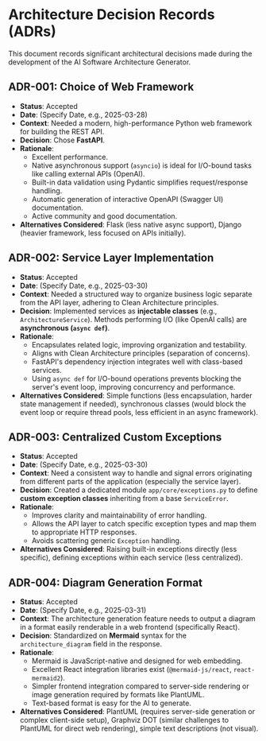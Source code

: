 # Architecture Decision Records (ADRs)

This document records significant architectural decisions made during the development of the AI Software Architecture Generator.

## ADR-001: Choice of Web Framework

- **Status**: Accepted
- **Date**: (Specify Date, e.g., 2025-03-28)
- **Context**: Needed a modern, high-performance Python web framework for building the REST API.
- **Decision**: Chose **FastAPI**.
- **Rationale**:
    - Excellent performance.
    - Native asynchronous support (`asyncio`) is ideal for I/O-bound tasks like calling external APIs (OpenAI).
    - Built-in data validation using Pydantic simplifies request/response handling.
    - Automatic generation of interactive OpenAPI (Swagger UI) documentation.
    - Active community and good documentation.
- **Alternatives Considered**: Flask (less native async support), Django (heavier framework, less focused on APIs initially).

## ADR-002: Service Layer Implementation

- **Status**: Accepted
- **Date**: (Specify Date, e.g., 2025-03-30)
- **Context**: Needed a structured way to organize business logic separate from the API layer, adhering to Clean Architecture principles.
- **Decision**: Implemented services as **injectable classes** (e.g., `ArchitectureService`). Methods performing I/O (like OpenAI calls) are **asynchronous (`async def`)**.
- **Rationale**:
    - Encapsulates related logic, improving organization and testability.
    - Aligns with Clean Architecture principles (separation of concerns).
    - FastAPI's dependency injection integrates well with class-based services.
    - Using `async def` for I/O-bound operations prevents blocking the server's event loop, improving concurrency and performance.
- **Alternatives Considered**: Simple functions (less encapsulation, harder state management if needed), synchronous classes (would block the event loop or require thread pools, less efficient in an async framework).

## ADR-003: Centralized Custom Exceptions

- **Status**: Accepted
- **Date**: (Specify Date, e.g., 2025-03-30)
- **Context**: Need a consistent way to handle and signal errors originating from different parts of the application (especially the service layer).
- **Decision**: Created a dedicated module `app/core/exceptions.py` to define **custom exception classes** inheriting from a base `ServiceError`.
- **Rationale**:
    - Improves clarity and maintainability of error handling.
    - Allows the API layer to catch specific exception types and map them to appropriate HTTP responses.
    - Avoids scattering generic `Exception` handling.
- **Alternatives Considered**: Raising built-in exceptions directly (less specific), defining exceptions within each service (less centralized).

## ADR-004: Diagram Generation Format

- **Status**: Accepted
- **Date**: (Specify Date, e.g., 2025-03-31)
- **Context**: The architecture generation feature needs to output a diagram in a format easily renderable in a web frontend (specifically React).
- **Decision**: Standardized on **Mermaid** syntax for the `architecture_diagram` field in the response.
- **Rationale**:
    - Mermaid is JavaScript-native and designed for web embedding.
    - Excellent React integration libraries exist (`@mermaid-js/react`, `react-mermaid2`).
    - Simpler frontend integration compared to server-side rendering or image generation required by formats like PlantUML.
    - Text-based format is easy for the AI to generate.
- **Alternatives Considered**: PlantUML (requires server-side generation or complex client-side setup), Graphviz DOT (similar challenges to PlantUML for direct web rendering), simple text descriptions (not visual).

